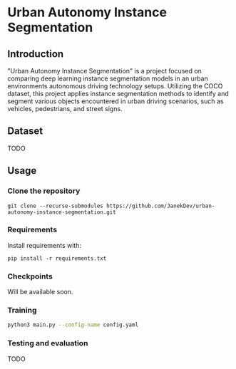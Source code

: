 # Urban Autonomy Instance Segmentation

## Introduction

"Urban Autonomy Instance Segmentation" is a project focused on comparing deep learning instance segmentation models in an urban environments autonomous driving technology setups. Utilizing the COCO dataset, this project applies instance segmentation methods to identify and segment various objects encountered in urban driving scenarios, such as vehicles, pedestrians, and street signs.

## Dataset
TODO

## Usage

### Clone the repository

```
git clone --recurse-submodules https://github.com/JanekDev/urban-autonomy-instance-segmentation.git
```

### Requirements
    
Install requirements with: 

```
pip install -r requirements.txt
```

### Checkpoints

Will be available soon.

### Training

```bash
python3 main.py --config-name config.yaml
```

### Testing and evaluation

TODO
